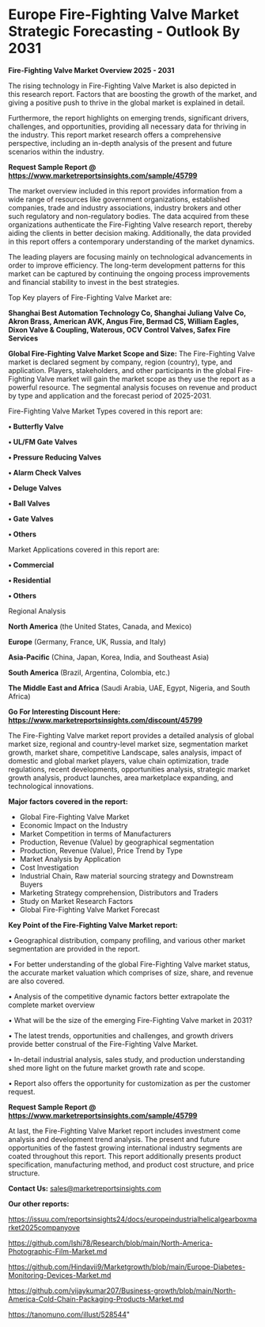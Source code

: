 # Europe Fire-Fighting Valve Market Strategic Forecasting - Outlook By 2031

<Strong> Fire-Fighting Valve Market Overview 2025 - 2031</strong>

The rising technology in Fire-Fighting Valve Market is also depicted in this research report. Factors that are boosting the growth of the market, and giving a positive push to thrive in the global market is explained in detail.

Furthermore, the report highlights on emerging trends, significant drivers, challenges, and opportunities, providing all necessary data for thriving in the industry. This report market research offers a comprehensive perspective, including an in-depth analysis of the present and future scenarios within the industry.

<strong>Request Sample Report @ <a href=https://www.marketreportsinsights.com/sample/45799>https://www.marketreportsinsights.com/sample/45799</a></strong>

The market overview included in this report provides information from a wide range of resources like government organizations, established companies, trade and industry associations, industry brokers and other such regulatory and non-regulatory bodies. The data acquired from these organizations authenticate the Fire-Fighting Valve research report, thereby aiding the clients in better decision making. Additionally, the data provided in this report offers a contemporary understanding of the market dynamics.

The leading players are focusing mainly on technological advancements in order to improve efficiency. The long-term development patterns for this market can be captured by continuing the ongoing process improvements and financial stability to invest in the best strategies.

Top Key players of Fire-Fighting Valve Market are:

<strong>Shanghai Best Automation Technology Co, Shanghai Juliang Valve Co, Akron Brass, American AVK, Angus Fire, Bermad CS, William Eagles, Dixon Valve & Coupling, Waterous, OCV Control Valves, Safex Fire Services</strong>

<strong><b>Global Fire-Fighting Valve Market Scope and Size:</b></strong>
The Fire-Fighting Valve market is declared segment by company, region (country), type, and application. Players, stakeholders, and other participants in the global Fire-Fighting Valve market will gain the market scope as they use the report as a powerful resource. The segmental analysis focuses on revenue and product by type and application and the forecast period of 2025-2031.

Fire-Fighting Valve Market Types covered in this report are:

<strong>•  Butterfly Valve

•  UL/FM Gate Valves

•  Pressure Reducing Valves

•  Alarm Check Valves

•  Deluge Valves

•  Ball Valves

•  Gate Valves

•  Others</strong>

Market Applications covered in this report are:

<strong>•  Commercial

•  Residential

•  Others</strong> 

Regional Analysis

<strong>North America</strong> (the United States, Canada, and Mexico)

<strong>Europe</strong> (Germany, France, UK, Russia, and Italy)

<strong>Asia-Pacific</strong> (China, Japan, Korea, India, and Southeast Asia)

<strong>South America</strong> (Brazil, Argentina, Colombia, etc.)

<strong>The Middle East and Africa</strong> (Saudi Arabia, UAE, Egypt, Nigeria, and South Africa)

<strong>Go For Interesting Discount Here: <a href=https://www.marketreportsinsights.com/discount/45799>https://www.marketreportsinsights.com/discount/45799</a></strong>

The Fire-Fighting Valve market report provides a detailed analysis of global market size, regional and country-level market size, segmentation market growth, market share, competitive Landscape, sales analysis, impact of domestic and global market players, value chain optimization, trade regulations, recent developments, opportunities analysis, strategic market growth analysis, product launches, area marketplace expanding, and technological innovations.

<strong><b>Major factors covered in the report:</b></strong>
<ul>
  <li>Global Fire-Fighting Valve Market </li>
  <li>Economic Impact on the Industry</li>
  <li>Market Competition in terms of Manufacturers</li>
  <li>Production, Revenue (Value) by geographical segmentation</li>
  <li>Production, Revenue (Value), Price Trend by Type</li>
  <li>Market Analysis by Application</li>
  <li>Cost Investigation</li>
  <li>Industrial Chain, Raw material sourcing strategy and Downstream Buyers</li>
  <li>Marketing Strategy comprehension, Distributors and Traders</li>
  <li>Study on Market Research Factors</li>
  <li>Global Fire-Fighting Valve Market Forecast</li>
</ul>

<strong><b>Key Point of the Fire-Fighting Valve Market report:</b></strong>

• Geographical distribution, company profiling, and various other market segmentation are provided in the report.

• For better understanding of the global Fire-Fighting Valve market status, the accurate market valuation which comprises of size, share, and revenue are also covered.

• Analysis of the competitive dynamic factors better extrapolate the complete market overview

• What will be the size of the emerging Fire-Fighting Valve market in 2031?

• The latest trends, opportunities and challenges, and growth drivers provide better construal of the Fire-Fighting Valve Market.

• In-detail industrial analysis, sales study, and production understanding shed more light on the future market growth rate and scope.

• Report also offers the opportunity for customization as per the customer request.

<strong>Request Sample Report @ <a href=https://www.marketreportsinsights.com/sample/45799>https://www.marketreportsinsights.com/sample/45799</a></strong>

At last, the Fire-Fighting Valve Market report includes investment come analysis and development trend analysis. The present and future opportunities of the fastest growing international industry segments are coated throughout this report. This report additionally presents product specification, manufacturing method, and product cost structure, and price structure.

<strong>Contact Us:</strong>
sales@marketreportsinsights.com

<strong>Our other reports:</strong>

<a href=https://issuu.com/reportsinsights24/docs/europeindustrialhelicalgearboxmarket2025companyove>https://issuu.com/reportsinsights24/docs/europeindustrialhelicalgearboxmarket2025companyove</a>

<a href=https://github.com/Ishi78/Research/blob/main/North-America-Photographic-Film-Market.md>https://github.com/Ishi78/Research/blob/main/North-America-Photographic-Film-Market.md</a>

<a href=https://github.com/Hindavii9/Marketgrowth/blob/main/Europe-Diabetes-Monitoring-Devices-Market.md>https://github.com/Hindavii9/Marketgrowth/blob/main/Europe-Diabetes-Monitoring-Devices-Market.md</a>

<a href=https://github.com/vijaykumar207/Business-growth/blob/main/North-America-Cold-Chain-Packaging-Products-Market.md>https://github.com/vijaykumar207/Business-growth/blob/main/North-America-Cold-Chain-Packaging-Products-Market.md</a>

<a href=https://tanomuno.com/illust/528544>https://tanomuno.com/illust/528544</a>"
